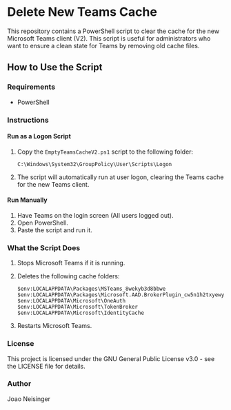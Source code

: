 # Delete New Teams Cache

This repository contains a PowerShell script to clear the cache for the new Microsoft Teams client (V2). This script is useful for administrators who want to ensure a clean state for Teams by removing old cache files.

## How to Use the Script

### Requirements
- PowerShell

### Instructions

#### Run as a Logon Script
1. Copy the `EmptyTeamsCacheV2.ps1` script to the following folder:
   ```plaintext
   C:\Windows\System32\GroupPolicy\User\Scripts\Logon

2. The script will automatically run at user logon, clearing the Teams cache for the new Teams client.

#### Run Manually

1. Have Teams on the login screen (All users logged out).
2. Open PowerShell.
3. Paste the script and run it.

### What the Script Does

1. Stops Microsoft Teams if it is running.
2. Deletes the following cache folders:

       $env:LOCALAPPDATA\Packages\MSTeams_8wekyb3d8bbwe
       $env:LOCALAPPDATA\Packages\Microsoft.AAD.BrokerPlugin_cw5n1h2txyewy
       $env:LOCALAPPDATA\Microsoft\OneAuth
       $env:LOCALAPPDATA\Microsoft\TokenBroker
       $env:LOCALAPPDATA\Microsoft\IdentityCache
4. Restarts Microsoft Teams.

### License

This project is licensed under the GNU General Public License v3.0 - see the LICENSE file for details.

### Author
Joao Neisinger
